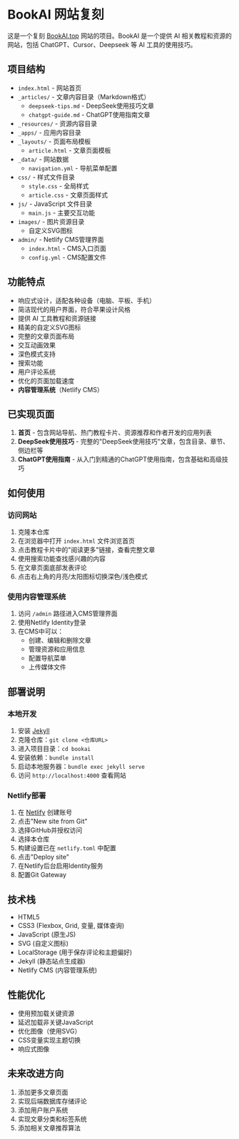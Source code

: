 # BookAI 网站复刻

这是一个复刻 [BookAI.top](https://www.bookai.top/) 网站的项目。BookAI 是一个提供 AI 相关教程和资源的网站，包括 ChatGPT、Cursor、Deepseek 等 AI 工具的使用技巧。

## 项目结构

- `index.html` - 网站首页
- `_articles/` - 文章内容目录（Markdown格式）
  - `deepseek-tips.md` - DeepSeek使用技巧文章
  - `chatgpt-guide.md` - ChatGPT使用指南文章
- `_resources/` - 资源内容目录
- `_apps/` - 应用内容目录
- `_layouts/` - 页面布局模板
  - `article.html` - 文章页面模板
- `_data/` - 网站数据
  - `navigation.yml` - 导航菜单配置
- `css/` - 样式文件目录
  - `style.css` - 全局样式
  - `article.css` - 文章页面样式
- `js/` - JavaScript 文件目录
  - `main.js` - 主要交互功能
- `images/` - 图片资源目录
  - 自定义SVG图标
- `admin/` - Netlify CMS管理界面
  - `index.html` - CMS入口页面
  - `config.yml` - CMS配置文件

## 功能特点

- 响应式设计，适配各种设备（电脑、平板、手机）
- 简洁现代的用户界面，符合苹果设计风格
- 提供 AI 工具教程和资源链接
- 精美的自定义SVG图标
- 完整的文章页面布局
- 交互动画效果
- 深色模式支持
- 搜索功能
- 用户评论系统
- 优化的页面加载速度
- **内容管理系统**（Netlify CMS）

## 已实现页面

1. **首页** - 包含网站导航、热门教程卡片、资源推荐和作者开发的应用列表
2. **DeepSeek使用技巧** - 完整的"DeepSeek使用技巧"文章，包含目录、章节、侧边栏等
3. **ChatGPT使用指南** - 从入门到精通的ChatGPT使用指南，包含基础和高级技巧

## 如何使用

### 访问网站
1. 克隆本仓库
2. 在浏览器中打开 `index.html` 文件浏览首页
3. 点击教程卡片中的"阅读更多"链接，查看完整文章
4. 使用搜索功能查找感兴趣的内容
5. 在文章页面底部发表评论
6. 点击右上角的月亮/太阳图标切换深色/浅色模式

### 使用内容管理系统
1. 访问 `/admin` 路径进入CMS管理界面
2. 使用Netlify Identity登录
3. 在CMS中可以：
   - 创建、编辑和删除文章
   - 管理资源和应用信息
   - 配置导航菜单
   - 上传媒体文件

## 部署说明

### 本地开发
1. 安装 [Jekyll](https://jekyllrb.com/docs/installation/)
2. 克隆仓库：`git clone <仓库URL>`
3. 进入项目目录：`cd bookai`
4. 安装依赖：`bundle install`
5. 启动本地服务器：`bundle exec jekyll serve`
6. 访问 `http://localhost:4000` 查看网站

### Netlify部署
1. 在 [Netlify](https://www.netlify.com/) 创建账号
2. 点击"New site from Git"
3. 选择GitHub并授权访问
4. 选择本仓库
5. 构建设置已在 `netlify.toml` 中配置
6. 点击"Deploy site"
7. 在Netlify后台启用Identity服务
8. 配置Git Gateway

## 技术栈

- HTML5
- CSS3 (Flexbox, Grid, 变量, 媒体查询)
- JavaScript (原生JS)
- SVG (自定义图标)
- LocalStorage (用于保存评论和主题偏好)
- Jekyll (静态站点生成器)
- Netlify CMS (内容管理系统)

## 性能优化

- 使用预加载关键资源
- 延迟加载非关键JavaScript
- 优化图像（使用SVG）
- CSS变量实现主题切换
- 响应式图像

## 未来改进方向

1. 添加更多文章页面
2. 实现后端数据库存储评论
3. 添加用户账户系统
4. 实现文章分类和标签系统
5. 添加相关文章推荐算法 